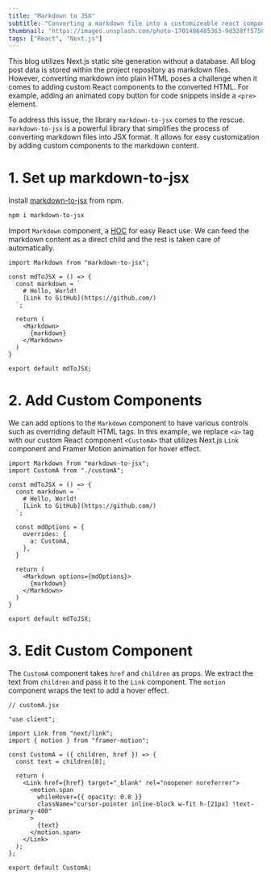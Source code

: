 ```yaml
---
title: "Markdown to JSX"
subtitle: "Converting a markdown file into a customizeable react component"
thumbnail: "https://images.unsplash.com/photo-1701486485363-9d328ff5758a?q=80&w=928&auto=format&fit=crop&ixlib=rb-4.0.3&ixid=M3wxMjA3fDB8MHxwaG90by1wYWdlfHx8fGVufDB8fHx8fA%3D%3D"
tags: ["React", "Next.js"]
---
```


This blog utilizes Next.js static site generation without a database. All blog post data is stored within the project repository as markdown files. However, converting markdown into plain HTML poses a challenge when it comes to adding custom React components to the converted HTML. For example, adding an animated copy button for code snippets inside a `<pre>` element.

To address this issue, the library `markdown-to-jsx` comes to the rescue. `markdown-to-jsx` is a powerful library that simplifies the process of converting markdown files into JSX format. It allows for easy customization by adding custom components to the markdown content.

# 1. Set up markdown-to-jsx

Install [markdown-to-jsx](https://www.npmjs.com/package/markdown-to-jsx) from npm.

```zsh
npm i markdown-to-jsx
```

Import `Markdown` component, a [HOC](https://legacy.reactjs.org/docs/higher-order-components.html) for easy React use. We can feed the markdown content as a direct child and the rest is taken care of automatically.

```JSX
import Markdown from "markdown-to-jsx";

const mdToJSX = () => {
  const markdown = `
    # Hello, World!
    [Link to GitHub](https://github.com/)
  `;

  return (
    <Markdown>
      {markdown}
    </Markdown>
  )
}

export default mdToJSX;
```

# 2. Add Custom Components

We can add options to the `Markdown` component to have various controls such as overriding default HTML tags. In this example, we replace `<a>` tag with our custom React component `<CustomA>` that utilizes Next.js `Link` component and Framer Motion animation for hover effect.

```JSX
import Markdown from "markdown-to-jsx";
import CustomA from "./customA";

const mdToJSX = () => {
  const markdown = `
    # Hello, World!
    [Link to GitHub](https://github.com/)
  `;

  const mdOptions = {
    overrides: {
      a: CustomA,
    },
  }

  return (
    <Markdown options={mdOptions}>
      {markdown}
    </Markdown>
  )
}

export default mdToJSX;

```

# 3. Edit Custom Component

The `CustomA` component takes `href` and `children` as props. We extract the text from `children` and pass it to the `Link` component. The `motion` component wraps the text to add a hover effect.

```JSX
// customA.jsx

"use client";

import Link from "next/link";
import { motion } from "framer-motion";

const CustomA = ({ children, href }) => {
  const text = children[0];

  return (
    <Link href={href} target="_blank" rel="noopener noreferrer">
      <motion.span
        whileHover={{ opacity: 0.8 }}
        className="cursor-pointer inline-block w-fit h-[21px] !text-primary-400"
      >
        {text}
      </motion.span>
    </Link>
  );
};

export default CustomA;
```
